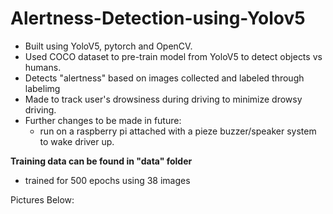# Alertness-Detection-using-Yolov5

- Built using YoloV5, pytorch and OpenCV.
- Used COCO dataset to pre-train model from YoloV5 to detect objects vs humans.
- Detects "alertness" based on images collected and labeled through labelimg 
- Made to track user's drowsiness during driving to minimize drowsy driving. 
- Further changes to be made in future: 
  - run on a raspberry pi attached with a pieze buzzer/speaker system to wake driver up. 

**Training data can be found in "data" folder**
- trained for 500 epochs using 38 images
  
Pictures Below:
